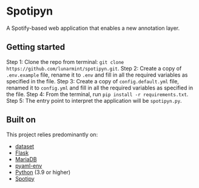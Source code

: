 # Spotipyn
 A Spotify-based web application that enables a new annotation layer.

## Getting started
Step 1: Clone the repo from terminal: `git clone https://github.com/lunarmint/spotipyn.git`.
Step 2: Create a copy of `.env.example` file, rename it to `.env` and fill in all the required variables as specified in the file.
Step 3: Create a copy of `config.default.yml` file, renamed it to `config.yml` and fill in all the required variables as specified in the file.
Step 4: From the terminal, run `pip install -r requirements.txt`.
Step 5: The entry point to interpret the application will be `spotipyn.py`.
  
## Built on
This project relies predominantly on:
* [dataset](https://github.com/pudo/dataset)
* [Flask](https://flask.palletsprojects.com/en/2.0.x/)
* [MariaDB](https://mariadb.org/)
* [pyaml-env](https://github.com/mkaranasou/pyaml_env)
* [Python](https://www.python.org/) (3.9 or higher)
* [Spotipy](https://spotipy.readthedocs.io/en/stable/)

